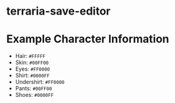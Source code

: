 # terraria-save-editor

# Example Character Information
- Hair: `#FFFFF`
- Skin: `#00FF00`
- Eyes: `#FF0000`
- Shirt: `#0000FF`
- Undershirt: `#FF0000`
- Pants: `#00FF00`
- Shoes: `#0000FF`
